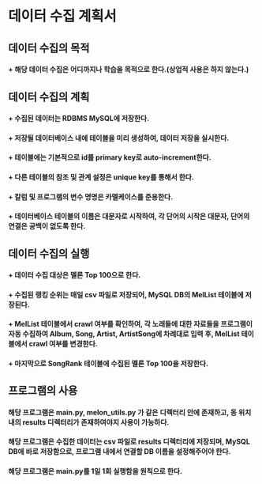 # 데이터 수집 계획서

## 데이터 수집의 목적
#### + 해당 데이터 수집은 어디까지나 학습을 목적으로 한다.(상업적 사용은 하지 않는다.)



## 데이터 수집의 계획 
#### +  수집된 데이터는 RDBMS MySQL에 저장한다.
#### +  저장될 데이터베이스 내에 테이블을 미리 생성하여, 데이터 저장을 실시한다.
#### +  테이블에는 기본적으로 id를 primary key로 auto-increment한다.
#### +  다른 테이블의 참조 및 관계 설정은 unique key를 통해서 한다.
#### +  칼럼 및 프로그램의 변수 명명은 카멜케이스를 준용한다.
#### +  데이터베이스 테이블의 이름은 대문자로 시작하여, 각 단어의 시작은 대문자, 단어의 연결은 공백이 없도록 한다.



## 데이터 수집의 실행 
#### +  데이터 수집 대상은 멜론 Top 100으로 한다.
#### +  수집된 랭킹 순위는 매일 csv 파일로 저장되어, MySQL DB의 MelList 테이블에 저장된다.
#### +  MelList 테이블에서 crawl 여부를 확인하여, 각 노래들에 대한 자료들을 프로그램이 자동 수집하여 Album, Song, Artist, ArtistSong에 차례대로 입력 후, MelList 테이블에서 crawl 여부를 변경한다.
#### +  마지막으로 SongRank 테이블에 수집된 멜론 Top 100을 저장한다.



## 프로그램의 사용
#### 해당 프로그램은 main.py, melon_utils.py 가 같은 디렉터리 안에 존재하고, 동 위치 내의 results 디렉터리가 존재하여야지 사용이 가능하다.
#### 해당 프로그램은 수집한 데이터는 csv 파일로 results 디렉터리에 저장되며, MySQL DB에 바로 저장함으로, 프로그램 내에서 연결할 DB 이름을 설정해주어야 한다.
#### 해당 프로그램은 main.py를 1일 1회 실행함을 원칙으로 한다.